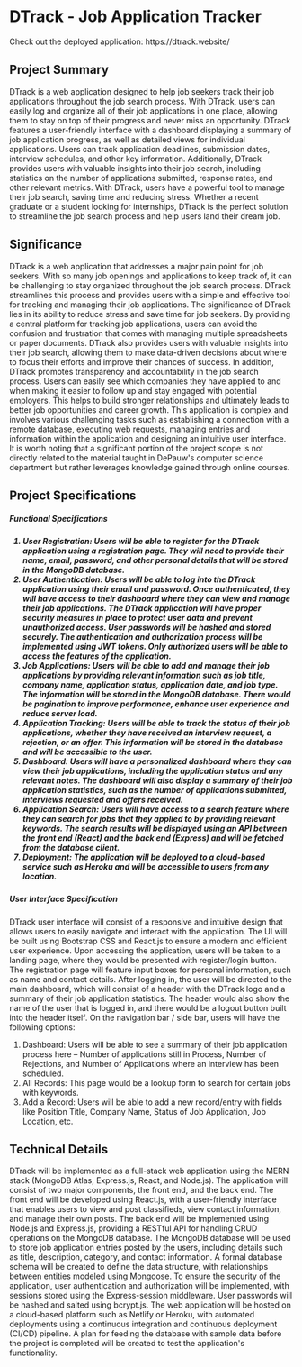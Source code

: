 <h1>DTrack - Job Application Tracker</h1>
<p>Check out the deployed application: https://dtrack.website/</p>

<h2>Project Summary</h2>

DTrack is a web application designed to help job seekers track their job applications throughout the job search process. With DTrack, users can easily log and organize all of their job applications in one place, allowing them to stay on top of their progress and never miss an opportunity. 
DTrack features a user-friendly interface with a dashboard displaying a summary of job application progress, as well as detailed views for individual applications. Users can track application deadlines, submission dates, interview schedules, and other key information. Additionally, DTrack provides users with valuable insights into their job search, including statistics on the number of applications submitted, response rates, and other relevant metrics. 
With DTrack, users have a powerful tool to manage their job search, saving time and reducing stress. Whether a recent graduate or a student looking for internships, DTrack is the perfect solution to streamline the job search process and help users land their dream job.

<h2>Significance</h2>

DTrack is a web application that addresses a major pain point for job seekers. With so many job openings and applications to keep track of, it can be challenging to stay organized throughout the job search process. DTrack streamlines this process and provides users with a simple and effective tool for tracking and managing their job applications.
The significance of DTrack lies in its ability to reduce stress and save time for job seekers. By providing a central platform for tracking job applications, users can avoid the confusion and frustration that comes with managing multiple spreadsheets or paper documents. DTrack also provides users with valuable insights into their job search, allowing them to make data-driven decisions about where to focus their efforts and improve their chances of success.
In addition, DTrack promotes transparency and accountability in the job search process. Users can easily see which companies they have applied to and when making it easier to follow up and stay engaged with potential employers. This helps to build stronger relationships and ultimately leads to better job opportunities and career growth.
This application is complex and involves various challenging tasks such as establishing a connection with a remote database, executing web requests, managing entries and information within the application and designing an intuitive user interface. It is worth noting that a significant portion of the project scope is not directly related to the material taught in DePauw's computer science department but rather leverages knowledge gained through online courses.

<h2>Project Specifications</h2>
<h5>Functional Specifications<h5>

1.	User Registration: Users will be able to register for the DTrack application using a registration page. They will need to provide their name, email, password, and other personal details that will be stored in the MongoDB database.
2.	User Authentication: Users will be able to log into the DTrack application using their email and password. Once authenticated, they will have access to their dashboard where they can view and manage their job applications. The DTrack application will have proper security measures in place to protect user data and prevent unauthorized access. User passwords will be hashed and stored securely. The authentication and authorization process will be implemented using JWT tokens. Only authorized users will be able to access the features of the application.
3.	Job Applications: Users will be able to add and manage their job applications by providing relevant information such as job title, company name, application status, application date, and job type. The information will be stored in the MongoDB database. There would be pagination to improve performance, enhance user experience and reduce server load.
4.	Application Tracking: Users will be able to track the status of their job applications, whether they have received an interview request, a rejection, or an offer. This information will be stored in the database and will be accessible to the user.
5.	Dashboard: Users will have a personalized dashboard where they can view their job applications, including the application status and any relevant notes. The dashboard will also display a summary of their job application statistics, such as the number of applications submitted, interviews requested and offers received.
6.	Application Search: Users will have access to a search feature where they can search for jobs that they applied to by providing relevant keywords. The search results will be displayed using an API between the front end (React) and the back end (Express) and will be fetched from the database client.
7.	Deployment: The application will be deployed to a cloud-based service such as Heroku and will be accessible to users from any location.

<h5>User Interface Specification</h5>

 DTrack user interface will consist of a responsive and intuitive design that allows users to easily navigate and interact with the application. The UI will be built using Bootstrap CSS and React.js to ensure a modern and efficient user experience.
Upon accessing the application, users will be taken to a landing page, where they would be presented with register/login button. The registration page will feature input boxes for personal information, such as name and contact details. After logging in, the user will be directed to the main dashboard, which will consist of a header with the DTrack logo and a summary of their job application statistics. The header would also show the name of the user that is logged in, and there would be a logout button built into the header itself.
On the navigation bar / side bar, users will have the following options: 
1)	Dashboard: Users will be able to see a summary of their job application process here – Number of applications still in Process, Number of Rejections, and Number of Applications where an interview has been scheduled.
2)	All Records: This page would be a lookup form to search for certain jobs with keywords.
3)	Add a Record: Users will be able to add a new record/entry with fields like Position Title, Company Name, Status of Job Application, Job Location, etc.

<h2>Technical Details</h2>
DTrack will be implemented as a full-stack web application using the MERN stack (MongoDB Atlas, Express.js, React, and Node.js). The application will consist of two major components, the front end, and the back end.
The front end will be developed using React.js, with a user-friendly interface that enables users to view and post classifieds, view contact information, and manage their own posts. The back end will be implemented using Node.js and Express.js, providing a RESTful API for handling CRUD operations on the MongoDB database.
The MongoDB database will be used to store job application entries posted by the users, including details such as title, description, category, and contact information. A formal database schema will be created to define the data structure, with relationships between entities modeled using Mongoose. 
To ensure the security of the application, user authentication and authorization will be implemented, with sessions stored using the Express-session middleware. User passwords will be hashed and salted using bcrypt.js. 
The web application will be hosted on a cloud-based platform such as Netlify or Heroku, with automated deployments using a continuous integration and continuous deployment (CI/CD) pipeline. A plan for feeding the database with sample data before the project is completed will be created to test the application's functionality.


